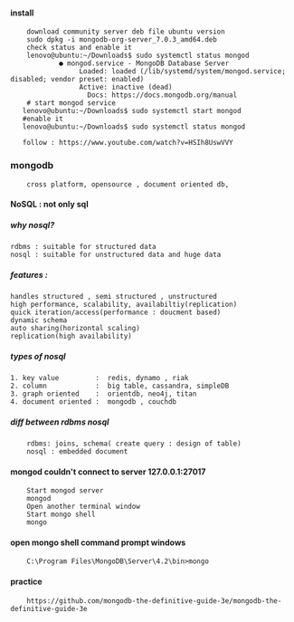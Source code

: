 #### install 

        download community server deb file ubuntu version
        sudo dpkg -i mongodb-org-server_7.0.3_amd64.deb
        check status and enable it
        lenovo@ubuntu:~/Downloads$ sudo systemctl status mongod
                ● mongod.service - MongoDB Database Server
                     Loaded: loaded (/lib/systemd/system/mongod.service; disabled; vendor preset: enabled)
                     Active: inactive (dead)
                       Docs: https://docs.mongodb.org/manual
        # start mongod service
       lenovo@ubuntu:~/Downloads$ sudo systemctl start mongod
       #enable it
       lenovo@ubuntu:~/Downloads$ sudo systemctl status mongod

       follow : https://www.youtube.com/watch?v=HSIh8UswVVY

### mongodb
        cross platform, opensource , document oriented db, 

#### NoSQL : not only sql

##### why nosql?
    rdbms : suitable for structured data
    nosql : suitable for unstructured data and huge data

##### features : 
    handles structured , semi structured , unstructured
    high performance, scalability, availabiltiy(replication)
    quick iteration/access(performance : doucment based)
    dynamic schema
    auto sharing(horizontal scaling)
    replication(high availability)


##### types of nosql
    1. key value         :  redis, dynamo , riak
    2. column            :  big table, cassandra, simpleDB
    3. graph oriented    :  orientdb, neo4j, titan
    4. document oriented :  mongodb , couchdb


##### diff between rdbms nosql
        rdbms: joins, schema( create query : design of table)
        nosql : embedded document


#### mongod couldn't connect to server 127.0.0.1:27017

        Start mongod server
        mongod
        Open another terminal window
        Start mongo shell
        mongo
        
#### open mongo shell command prompt windows

        C:\Program Files\MongoDB\Server\4.2\bin>mongo

#### practice

        https://github.com/mongodb-the-definitive-guide-3e/mongodb-the-definitive-guide-3e
